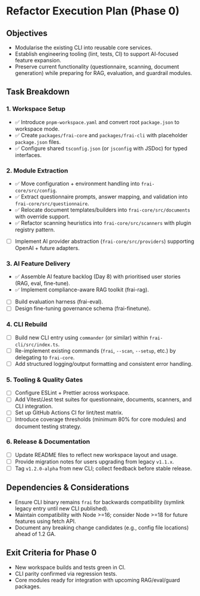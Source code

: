 # Refactor Execution Plan (Phase 0)

## Objectives
- Modularise the existing CLI into reusable core services.
- Establish engineering tooling (lint, tests, CI) to support AI-focused feature expansion.
- Preserve current functionality (questionnaire, scanning, document generation) while preparing for RAG, evaluation, and guardrail modules.

## Task Breakdown

### 1. Workspace Setup
- ✅ Introduce `pnpm-workspace.yaml` and convert root `package.json` to workspace mode.
- ✅ Create `packages/frai-core` and `packages/frai-cli` with placeholder `package.json` files.
- ✅ Configure shared `tsconfig.json` (or `jsconfig` with JSDoc) for typed interfaces.

### 2. Module Extraction
- ✅ Move configuration + environment handling into `frai-core/src/config`.
- ✅ Extract questionnaire prompts, answer mapping, and validation into `frai-core/src/questionnaire`.
- ✅ Relocate document templates/builders into `frai-core/src/documents` with override support.
- ✅ Refactor scanning heuristics into `frai-core/src/scanners` with plugin registry pattern.
- [ ] Implement AI provider abstraction (`frai-core/src/providers`) supporting OpenAI + future adapters.

### 3. AI Feature Delivery
- ✅ Assemble AI feature backlog (Day 8) with prioritised user stories (RAG, eval, fine-tune).
- ✅ Implement compliance-aware RAG toolkit (frai-rag).
- [ ] Build evaluation harness (frai-eval).
- [ ] Design fine-tuning governance schema (frai-finetune).

### 4. CLI Rebuild
- [ ] Build new CLI entry using `commander` (or similar) within `frai-cli/src/index.ts`.
- [ ] Re-implement existing commands (`frai`, `--scan`, `--setup`, etc.) by delegating to `frai-core`.
- [ ] Add structured logging/output formatting and consistent error handling.

### 5. Tooling & Quality Gates
- [ ] Configure ESLint + Prettier across workspace.
- [ ] Add Vitest/Jest test suites for questionnaire, documents, scanners, and CLI integration.
- [ ] Set up GitHub Actions CI for lint/test matrix.
- [ ] Introduce coverage thresholds (minimum 80% for core modules) and document testing strategy.

### 6. Release & Documentation
- [ ] Update README files to reflect new workspace layout and usage.
- [ ] Provide migration notes for users upgrading from legacy `v1.1.x`.
- [ ] Tag `v1.2.0-alpha` from new CLI; collect feedback before stable release.

## Dependencies & Considerations
- Ensure CLI binary remains `frai` for backwards compatibility (symlink legacy entry until new CLI published).
- Maintain compatibility with Node >=16; consider Node >=18 for future features using fetch API.
- Document any breaking change candidates (e.g., config file locations) ahead of 1.2 GA.

## Exit Criteria for Phase 0
- New workspace builds and tests green in CI.
- CLI parity confirmed via regression tests.
- Core modules ready for integration with upcoming RAG/eval/guard packages.
